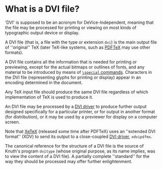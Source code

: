 # What is a DVI file?

'DVI' is supposed to be an acronym for
DeVice-Independent, meaning that the file may be
processed for printing or viewing on most kinds of typographic output
device or display.

A DVI file (that is, a file with the type or extension
`dvi`) is the main output file of ''original'' TeX (later
TeX-like systems, such as [PDFTeX](./FAQ-whatpdftex.html) may use
other formats).

A DVI file contains all the information that is needed for
printing or previewing, except for the actual bitmaps or outlines of
fonts, and any material to be introduced by means of 
[`\special` commands](./FAQ-specials.html).  Characters in the
DVI file (representing glyphs for printing or display) appear
in an encoding determined in the document.

Any TeX input file should produce the same DVI file
regardless of which implementation of TeX is used to produce it.

An DVI file may be processed by a [DVI driver](./FAQ-driver.html)
to produce further output designed specifically for a particular
printer, or for output in another format (for distribution), or it may
be used by a previewer for display on a computer screen.

Note that [XeTeX](./FAQ-xetex.html) (released some time after
PDFTeX) uses an ''extended DVI format'' (XDV) to send
its output to a close-coupled [DVI driver](./FAQ-driver.html),
`xdvipdfmx`.

The canonical reference for the structure of a DVI file is the
source of Knuth's program `dvitype` (whose original purpose,
as its name implies, was to view the content of a DVI file).
A partially complete ''standard'' for the way they should be
processed may offer further enlightenment.

